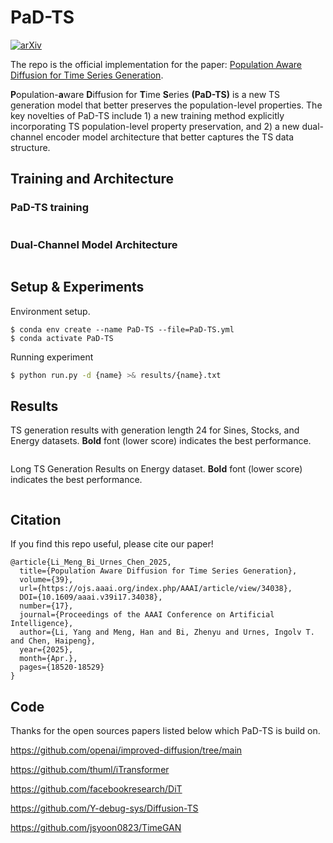 # PaD-TS
[![arXiv](https://img.shields.io/badge/arXiv-2501.00910-b31b1b.svg)](https://arxiv.org/abs/2501.00910)

The repo is the official implementation for the paper: [Population Aware Diffusion for Time Series Generation](https://arxiv.org/abs/2501.00910).

**P**opulation-**a**ware **D**iffusion for **T**ime **S**eries **(PaD-TS)** is a new TS generation model that better preserves the population-level properties. The key novelties of PaD-TS include 1) a new training method explicitly incorporating TS population-level property preservation, and 2) a new dual-channel encoder model architecture that better captures the TS data structure.


## Training and Architecture 
### PaD-TS training
<p align="center">
<img src="./figs/PaD-TS-Training.png"  alt="" align=center />
</p>


### Dual-Channel Model Architecture
<p align="center">
<img src="./figs/PaD-TS.jpg"  alt="" align=center />
</p>


## Setup & Experiments 
Environment setup.
```
$ conda env create --name PaD-TS --file=PaD-TS.yml
$ conda activate PaD-TS
```
Running experiment
```bash
$ python run.py -d {name} >& results/{name}.txt
```

## Results
TS generation results with generation length 24 for Sines, Stocks, and Energy datasets. **Bold** font (lower score) indicates the best performance.

<p align="center">
<img src="./figs/Results24.png"  alt="" align=center />
</p>

Long TS Generation Results on Energy dataset. **Bold** font (lower score) indicates the best performance.
<p align="center">
<img src="./figs/Results-long.png"  alt="" align=center />
</p>

## Citation
If you find this repo useful, please cite our paper!

```
@article{Li_Meng_Bi_Urnes_Chen_2025,
  title={Population Aware Diffusion for Time Series Generation},
  volume={39},
  url={https://ojs.aaai.org/index.php/AAAI/article/view/34038},
  DOI={10.1609/aaai.v39i17.34038},
  number={17},
  journal={Proceedings of the AAAI Conference on Artificial Intelligence},
  author={Li, Yang and Meng, Han and Bi, Zhenyu and Urnes, Ingolv T. and Chen, Haipeng},
  year={2025},
  month={Apr.},
  pages={18520-18529}
}
```



## Code 
Thanks for the open sources papers listed below which PaD-TS is build on. 

https://github.com/openai/improved-diffusion/tree/main

https://github.com/thuml/iTransformer

https://github.com/facebookresearch/DiT

https://github.com/Y-debug-sys/Diffusion-TS

https://github.com/jsyoon0823/TimeGAN

